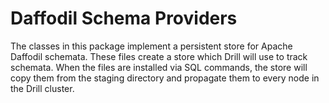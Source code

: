 # Daffodil Schema Providers
The classes in this package implement a persistent store for Apache Daffodil schemata.  These files create a store which Drill will use to track schemata.  When the files are installed via SQL commands, the store will copy them from the staging directory and propagate them to every node in the Drill cluster.

